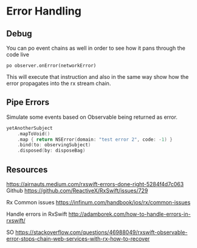 
# Error Handling


## Debug

You can po event chains as well in order to see how it pans through the code live


`po observer.onError(networkError)`

This will execute that instruction and also in the same way show how the error propagates into the rx stream chain.

## Pipe Errors

Simulate some events based on Observable being returned as error.


```swift
yetAnotherSubject
	.mapToVoid()
	.map { return NSError(domain: "test error 2", code: -1) }
	.bind(to: observingSubject)
	.disposed(by: disposeBag)
```

## Resources


https://airnauts.medium.com/rxswift-errors-done-right-5284f4d7c063
Github https://github.com/ReactiveX/RxSwift/issues/729

Rx Common issues https://infinum.com/handbook/ios/rx/common-issues

Handle errors in RxSwift http://adamborek.com/how-to-handle-errors-in-rxswift/

SO https://stackoverflow.com/questions/46988049/rxswift-observable-error-stops-chain-web-services-with-rx-how-to-recover